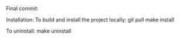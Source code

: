 Final commit:

Installation:
To build and install the project locally:
git pull
make install

To uninstall:
make uninstall



